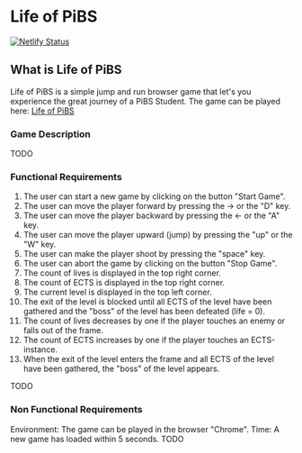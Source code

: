 # Life of PiBS

[![Netlify Status](https://api.netlify.com/api/v1/badges/3f80d5d3-81f4-4f09-8d73-db2ab83bf41f/deploy-status)](https://app.netlify.com/sites/lifeofpibs/deploys)

## What is Life of PiBS

Life of PiBS is a simple jump and run browser game that let's you experience the great journey of a PiBS Student.
The game can be played here: [Life of PiBS](https://lifeofpibs.netlify.com)

### Game Description

TODO

### Functional Requirements
1) The user can start a new game by clicking on the button "Start Game".
2) The user can move the player forward by pressing the -> or the "D" key.
3) The user can move the player backward by pressing the <- or the "A" key.
4) The user can move the player upward (jump) by pressing the "up" or the "W" key.
5) The user can make the player shoot by pressing the "space" key.
6) The user can abort the game by clicking on the button "Stop Game".
7) The count of lives is displayed in the top right corner.
8) The count of ECTS is displayed in the top right corner.
9) The current level is displayed in the top left corner.
10) The exit of the level is blocked until all ECTS of the level have been gathered and the "boss" of the level has been defeated (life = 0).
11) The count of lives decreases by one if the player touches an enemy or falls out of the frame.
12) The count of ECTS increases by one if the player touches an ECTS-instance.
13) When the exit of the level enters the frame and all ECTS of the level have been gathered, the "boss" of the level appears.


TODO

### Non Functional Requirements
Environment: The game can be played in the browser "Chrome".
Time: A new game has loaded within 5 seconds.
TODO
